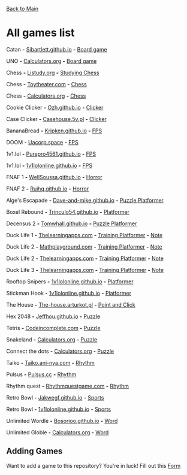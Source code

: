 [Back to Main](/../main/README.md)

# All games list

Catan **-** <a href="https://sibartlett.github.io/colonizers/demo.html">Sibartlett.github.io</a> **-** [Board game](/Categories/Board-Games.md)

UNO **-** <a href="https://www.calculators.org/games/uno/">Calculators.org</a> **-** [Board game](/Categories/Board-Games.md)

Chess **-** <a href="https://listudy.org/en">Listudy.org</a> **-** [Studying Chess](/Categories/Chess.md)

Chess **-** <a href="https://toytheater.com/chess/">Toytheater.com</a> **-** [Chess](/Categories/Chess.md)

Chess **-** <a href="https://www.calculators.org/games/master-chess/">Calculators.org</a> **-**  [Chess](/Categories/Chess.md)

Cookie Clicker **-** <a href="https://ozh.github.io/cookieclicker/">Ozh.github.io</a> **-** [Clicker](/Categories/Clicker.md) 

Case Clicker **-** <a href="https://casehouse.5v.pl/">Casehouse.5v.pl</a> **-** [Clicker](/Categories/Clicker.md) 

BananaBread **-** <a href="https://kripken.github.io/misc-js-benchmarks/banana/index.html">Kripken.github.io</a> **-** [FPS](/Categories/FPS.md) 

DOOM **-** <a href="https://uacorp.space/">Uacorp.space</a> **-** [FPS](/Categories/FPS.md)  

1v1.lol **-**  <a href="https://purepro4561.github.io/1v1-Lol/">Purepro4561.github.io</a> **-** [FPS](/Categories/FPS.md)   

1v1.lol **-**  <a href="https://1v1lolonline.github.io/">1v1lolonline.github.io</a> **-** [FPS](/Categories/FPS.md)  
 
FNAF 1 **-** <a href="https://wellsousaaa.github.io/Five-Nights-at-Freddys-Web/">WellSoussa.github.io</a> **-** [Horror](/Categories/Horror.md)

FNAF 2 **-** <a href="https://ruihq.github.io/FNAF2/">Ruihq.github.io</a> **-** [Horror](/Categories/Horror.md)
 
Alge's Escapade **-** <a href="https://dave-and-mike.github.io/game-off-2012/">Dave-and-mike.github.io</a> **-** [Puzzle Platformer](/Categories/Platform.md)

Boxel Rebound **-** <a href="https://trinculo54.github.io/Boxel-rebound-hope/Older/">Trinculo54.github.io</a> **-** [Platformer](/Categories/Platform.md)
 
Decensus 2 **-** <a href="https://tomwhall.github.io/descensus2/">Tomwhall.github.io</a> **-** [Puzzle Platformer](/Categories/Platform.md)

Duck Life 1 **-** <a href="https://www.thelearningapps.com/duck-life-1/#google_vignette">Thelearningapps.com</a> **-** [Training Platformer](/Categories/Platform.md) **-** [Note](/../main/Notes/Note-For-All-Learning-App-Games.md)

Duck Life 2 **-** <a href="https://www.mathplayground.com/duck2/index.html">Mathplayground.com</a> **-** [Training Platformer](/Categories/Platform.md) **-** [Note](/../main/Notes/Note-For-All-Mathplayground-HTML-Games.md)

Duck Life 2 **-** <a href="https://www.thelearningapps.com/duck-life-2/">Thelearningapps.com</a> **-** [Training Platformer](/Categories/Platform.md) **-** [Note](/../main/Notes/Note-For-All-Learning-App-Games.md)

Duck Life 3 **-** <a href="https://www.thelearningapps.com/duck-life-3-evolution/">Thelearningapps.com</a> **-** [Training Platformer](/Categories/Platform.md)  **-** [Note](/../main/Notes/Note-For-All-Learning-App-Games.md)

Rooftop Snipers **-** <a href="https://1v1lolonline.github.io/go/rooftop-snipers-2.html#/">1v1lolonline.github.io</a> **-** [Platformer](/Categories/Platform.md)

Stickman Hook **-** <a href="https://1v1lolonline.github.io/go/rooftop-snipers-2.html#/">1v1lolonline.github.io</a> **-** [Platformer](/Categories/Platform.md)

The House **-** <a href="https://the-house.arturkot.pl/">The-house.arturkot.pl</a> **-** [Point and Click](/Categories/Point-and-click.md)

Hex 2048 **-** <a href="https://jeffhou.github.io/hex-2048/">Jeffhou.github.io</a> **-** [Puzzle](/Categories/Puzzle.md) 

Tetris **-** <a href="https://codeincomplete.com/games/tetris/">Codeincomplete.com</a> **-** [Puzzle](/Categories/Puzzle.md) 
 
Snakeland **-** <a href="https://www.calculators.org/games/snakeland/">Calculators.org</a> **-** [Puzzle](/Categories/Puzzle.md)  

Connect the dots **-** <a href="https://www.calculators.org/games/connect-a-way/">Calculators.org</a> **-** [Puzzle](/Categories/Puzzle.md)   

Taiko **-** <a href="https://taiko.ani-nya.com/">Taiko.ani-nya.com</a> **-** [Rhythm](/Categories/Rhythm.md)

Pulsus **-** <a href="https://www.pulsus.cc/play/">Pulsus.cc</a> **-** [Rhythm](/Categories/Rhythm.md)
 
Rhythm quest **-** <a href="https://rhythmquestgame.com/demo/rhythm-quest-demo.html">Rhythmquestgame.com</a> **-** [Rhythm](/Categories/Rhythm.md) 

Retro Bowl **-** <a href="https://jakwhegf.github.io/uab123/">Jakwegf.github.io</a> **-** [Sports](/Categories/Sports.md) 

Retro Bowl **-** <a href="https://1v1lolonline.github.io/go/retro-bowl.html">1v1lolonline.github.io</a> **-** [Sports](/Categories/Sports.md) 

Unlimited Wordle **-** <a href="https://bosorioo.github.io/wordle-unlimited/">Bosorioo.github.io</a> **-** [Word](/Categories/Word-games.md) 

Unlimited Globle **-** <a href="https://globlegame.org/">Calculators.org</a> **-** [Word](/Categories/Word-games.md)  

## Adding Games
Want to add a game to this repository? You're in luck! Fill out this [Form](https://github.com/Zryak/Open-Games/issues/new?assignees=zryak&labels=game%2Cwebsite%2Cadd+game&projects=&template=WebsiteRequest.yml&title=%5BGame%5D%3A+I+want+)
